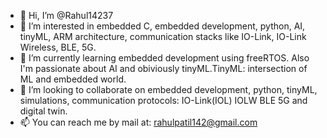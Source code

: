 - 👋 Hi, I’m @Rahul14237
- 👀 I’m interested in embedded C, embedded development, python, AI, tinyML, ARM architecture, communication stacks like IO-Link, IO-Link Wireless, BLE, 5G.
- 🌱 I’m currently learning embedded development using freeRTOS. Also I'm passionate about AI and obiviously tinyML.TinyML: intersection of ML and embedded world.
- 💞️ I’m looking to collaborate on embedded development, python, tinyML, simulations, communication protocols: IO-Link(IOL) IOLW BLE 5G and digital twin.
- 📫 You can reach me by mail at: rahulpatil142@gmail.com

<!---
Rahul14237/Rahul14237 is a ✨ special ✨ repository because its `README.md` (this file) appears on your GitHub profile.
You can click the Preview link to take a look at your changes.
--->
